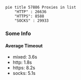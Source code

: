 
```mermaid
pie title 57886 Proxies in list
    "HTTP" : 26636
    "HTTPS": 8588
    "SOCKS" : 29933
```

### Some Info
#### Average Timeout

- mixed: 3.6s
- http: 1.8s
- https: 8.2s
- socks: 5.1s